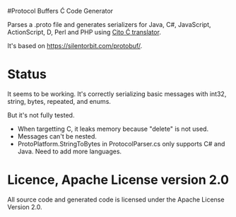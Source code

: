 #Protocol Buffers Ć Code Generator

Parses a .proto file and generates serializers for Java, C#, JavaScript, ActionScript, D, Perl and PHP using [Cito Ć translator](http://cito.sourceforge.net/).

It's based on https://silentorbit.com/protobuf/.

# Status

It seems to be working. It's correctly serializing basic messages with int32, string, bytes, repeated, and enums.

But it's not fully tested.

* When targetting C, it leaks memory because "delete" is not used.
* Messages can't be nested.
* ProtoPlatform.StringToBytes in ProtocolParser.cs only supports C# and Java. Need to add more languages.


# Licence, Apache License version 2.0

All source code and generated code is licensed under the Apache License Version 2.0.
